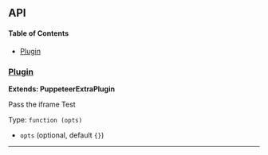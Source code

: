 ## API

<!-- Generated by documentation.js. Update this documentation by updating the source code. -->

#### Table of Contents	

- [Plugin](#plugin)

### [Plugin](https://git@github.com/:berstend/puppeteer-extra/blob/ff112879545e8e68d6500d731ceeafc22d187dd3/packages/puppeteer-extra-plugin-stealth/evasions/iframe.contentWindow/index.js#L8-L23)

**Extends: PuppeteerExtraPlugin**	

Pass the iframe Test

Type: `function (opts)`

-   `opts`   (optional, default `{}`)

* * *
